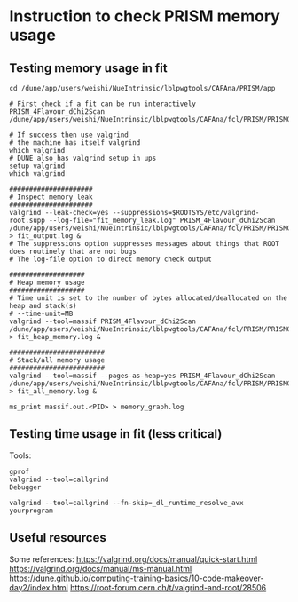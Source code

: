 # Instruction to check PRISM memory usage

## Testing memory usage in fit

```
cd /dune/app/users/weishi/NueIntrinsic/lblpwgtools/CAFAna/PRISM/app

# First check if a fit can be run interactively
PRISM_4Flavour_dChi2Scan /dune/app/users/weishi/NueIntrinsic/lblpwgtools/CAFAna/fcl/PRISM/PRISMOscScan_Grid.fcl

# If success then use valgrind
# the machine has itself valgrind
which valgrind
# DUNE also has valgrind setup in ups
setup valgrind
which valgrind

#####################
# Inspect memory leak
#####################
valgrind --leak-check=yes --suppressions=$ROOTSYS/etc/valgrind-root.supp --log-file="fit_memory_leak.log" PRISM_4Flavour_dChi2Scan /dune/app/users/weishi/NueIntrinsic/lblpwgtools/CAFAna/fcl/PRISM/PRISMOscScan_Grid.fcl > fit_output.log &
# The suppressions option suppresses messages about things that ROOT does routinely that are not bugs
# The log-file option to direct memory check output

###################
# Heap memory usage
###################
# Time unit is set to the number of bytes allocated/deallocated on the heap and stack(s)
# --time-unit=MB
valgrind --tool=massif PRISM_4Flavour_dChi2Scan /dune/app/users/weishi/NueIntrinsic/lblpwgtools/CAFAna/fcl/PRISM/PRISMOscScan_Grid.fcl > fit_heap_memory.log &

########################
# Stack/all memory usage
########################
valgrind --tool=massif --pages-as-heap=yes PRISM_4Flavour_dChi2Scan /dune/app/users/weishi/NueIntrinsic/lblpwgtools/CAFAna/fcl/PRISM/PRISMOscScan_Grid.fcl > fit_all_memory.log &

ms_print massif.out.<PID> > memory_graph.log
```

## Testing time usage in fit (less critical)

Tools:

```
gprof
valgrind --tool=callgrind
Debugger
```

```
valgrind --tool=callgrind --fn-skip=_dl_runtime_resolve_avx   yourprogram
```

## Useful resources

Some references:
https://valgrind.org/docs/manual/quick-start.html
https://valgrind.org/docs/manual/ms-manual.html
https://dune.github.io/computing-training-basics/10-code-makeover-day2/index.html
https://root-forum.cern.ch/t/valgrind-and-root/28506
